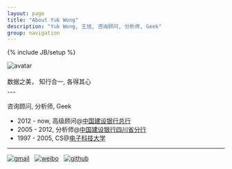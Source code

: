 ```yaml
---
layout: page
title: "About Yuk Wong"
description: "Yuk Wong, 王旭, 咨询顾问, 分析师, Geek"
group: navigation
---
```

{% include JB/setup %}

![avatar](/assets/image/profile/abel.jpg)

<div style="line-height: 30px;">
   数据之美， 知行合一, 各得其心
</div>
---

咨询顾问, 分析师, Geek

* 2012 - now,   高级顾问@[中国建设银行总行](http://www.ccb.com)
* 2005 - 2012,  分析师@[中国建设银行四川省分行](http://www.ccb.com)
* 1997 - 2005,  CS@[电子科技大学](http://www.uestc.edu.cn)

---

[![gmail](/assets/image/third_party_logo/gmail.png)](mailto:sinoyster@gmail.com) &nbsp;
[![weibo](/assets/image/third_party_logo/weibo.png)](http://weibo.com/sinoyster) &nbsp;
[![github](/assets/image/third_party_logo/github.jpeg)](https://github.com/sinoyster) 


